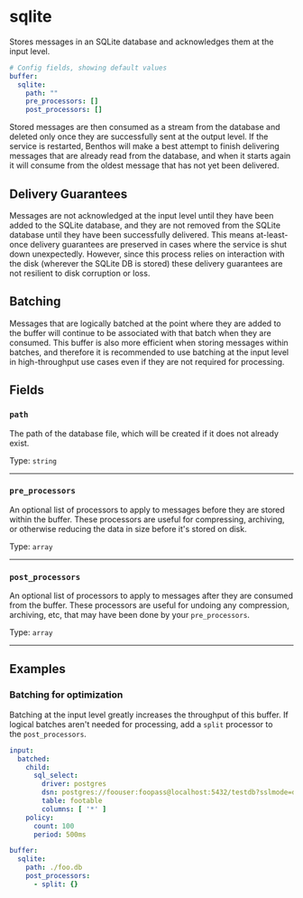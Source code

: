 # sqlite

Stores messages in an SQLite database and acknowledges them at the input level.

```yaml
# Config fields, showing default values
buffer:
  sqlite:
    path: ""
    pre_processors: []
    post_processors: []
```

Stored messages are then consumed as a stream from the database and deleted only once they are successfully sent at the output level. If the service is restarted, Benthos will make a best attempt to finish delivering messages that are already read from the database, and when it starts again it will consume from the oldest message that has not yet been delivered.

## Delivery Guarantees

Messages are not acknowledged at the input level until they have been added to the SQLite database, and they are not removed from the SQLite database until they have been successfully delivered. This means at-least-once delivery guarantees are preserved in cases where the service is shut down unexpectedly. However, since this process relies on interaction with the disk (wherever the SQLite DB is stored) these delivery guarantees are not resilient to disk corruption or loss.

## Batching

Messages that are logically batched at the point where they are added to the buffer will continue to be associated with that batch when they are consumed. This buffer is also more efficient when storing messages within batches, and therefore it is recommended to use batching at the input level in high-throughput use cases even if they are not required for processing.

## Fields

### `path`

The path of the database file, which will be created if it does not already exist.

Type: `string`

---

### `pre_processors`

An optional list of processors to apply to messages before they are stored within the buffer. These processors are useful for compressing, archiving, or otherwise reducing the data in size before it's stored on disk.

Type: `array`

---

### `post_processors`

An optional list of processors to apply to messages after they are consumed from the buffer. These processors are useful for undoing any compression, archiving, etc, that may have been done by your `pre_processors`.

Type: `array`

---

## Examples

### Batching for optimization

Batching at the input level greatly increases the throughput of this buffer. If logical batches aren't needed for processing, add a `split` processor to the `post_processors`.

```yaml
input:
  batched:
    child:
      sql_select:
        driver: postgres
        dsn: postgres://foouser:foopass@localhost:5432/testdb?sslmode=disable
        table: footable
        columns: [ '*' ]
    policy:
      count: 100
      period: 500ms

buffer:
  sqlite:
    path: ./foo.db
    post_processors:
      - split: {}
```